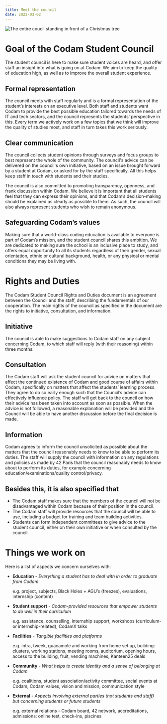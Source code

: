 ```yaml
---
title: Meet the council
date: 2022-03-02
---
```


![The entire coucil standing in front of a Christmas tree](/images/group_picture.jpg)

# Goal of the Codam Student Council
The student council is here to make sure student voices are heard, and offer staff an insight into what is going on at Codam. We aim to keep the quality of education high, as well as to improve the overall student experience.

## Formal representation
The council meets with staff regularly and is a formal representation of the student’s interests on an executive level. Both staff and students want Codam to provide the best 
possible education tailored towards the needs of IT and tech sectors, and the council represents the students’ perspective in this. Every term we actively work on a few topics that we think will improve the quality of studies most, and staff in turn takes this work seriously. 

## Clear communication
The council collects student opinions through surveys and focus groups to best represent the whole of the community. The council's advice can be delivered on the council's own initiative, based on an issue brought forward by a student at Codam, or asked for by the staff specifically. All this helps keep staff in touch with students and their studies.

The council is also committed to promoting transparency, openness, and frank discussion within Codam. We believe it is important that all students feel that they can express their opinions, and that Codam’s decision-making should be explained as clearly as possible to them. As such, the council will also always represent students who wish to remain anonymous.

## Safeguarding Codam’s values
Making sure that a world-class coding education is available to everyone is part of Codam’s mission, and the student council shares this ambition. We are dedicated to making sure the school is an inclusive place to study, and offers equal opportunity to all its students regardless of their gender, sexual orientation, ethnic or cultural background, health, or any physical or mental conditions they may be living with.

# Rights and Duties

The Codam Student Council Rights and Duties document is an agreement between the Council and the staff, describing the fundamentals of our cooperation. The main rights of the council as specified in the document are the rights to initiative, consultation, and information. 

## Initiative
The council is able to make suggestions to Codam staff on any subject concerning Codam, to which staff will reply (with their reasoning) within three months.

## Consultation
The Codam staff will ask the student council for advice on matters that affect the continued existence of Codam and good course of affairs within Codam, specifically on matters that affect the students’ learning process. They agree to do so early enough such that the Council’s advice can effectively influence policy. The staff will get back to the council on how their advice has been taken into account as soon as possible. When the advice is not followed, a reasonable explanation will be provided and the Council will be able to have another discussion before the final decision is made.

## Information
Codam agrees to inform the council unsolicited as possible about the matters that the council reasonably needs to know to be able to perform its duties. The staff will supply the council with information on any regulations and policies as made by 42 Paris that the council reasonably needs to know about to perform its duties, for example concerning education/examinations/quality control/privacy. 

## Besides this, it is also specified that
- The Codam staff makes sure that the members of the council will not be disadvantaged within Codam because of their position in the council.
- The Codam staff will provide resources that the council will be able to use, including a budget for training and team building activities. 
- Students can form independent committees to give advice to the student council, either on their own initiative or when consulted by the council. 

# Things we work on

Here is a list of aspects we concern ourselves with:

- **Education** - _Everything a student has to deal with in order to graduate from Codam_

  e.g. project, subjects, Black Holes + AGU’s (freezes), evaluations, internship (content)

- **Student support** - _Codam-provided resources that empower students to do well in their curriculum_

  e.g. assistance, counselling, internship support, workshops (curriculum- or internship-related), CodamX talks

- **Facilities** - _Tangible facilities and platforms_

  e.g. intra, tweek, guacamole and working from home set up, building: clusters, working stations, meeting rooms, auditorium, opening hours, access to the building, fruit, vending machines, Kanteen25 deals

- **Community** - _What helps to create identity and a sense of belonging at Codam_

  e.g. coalitions, student association/activity committee, social events at Codam, Codam values, vision and mission, communication style 

- **External** - _Aspects involving external parties (not students and staff) but concerning students or future students_

  e.g. external relations - Codam board, 42 network, accreditations, admissions: online test, check-ins, piscines 
